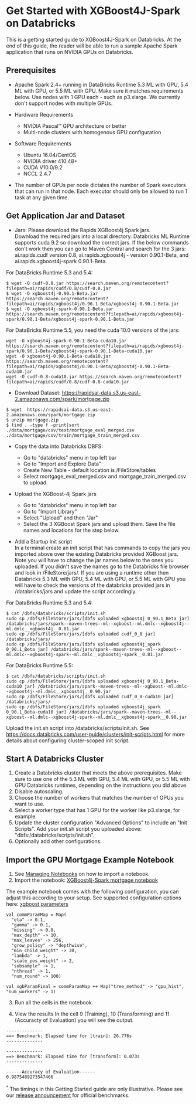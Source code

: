 Get Started with XGBoost4J-Spark on Databricks
======================================================
This is a getting started guide to XGBoost4J-Spark on Databricks. At the end of this guide, the reader will be able to run a sample Apache Spark application that runs on NVIDIA GPUs on Databricks.

Prerequisites
-------------
* Apache Spark 2.4+ running in DataBricks Runtime 5.3 ML with GPU, 5.4 ML with GPU, or 5.5 ML with GPU. Make sure it matches requirements below. Use nodes with 1 GPU each - such as p3.xlarge. We currently don't support nodes with multiple GPUs.
* Hardware Requirements
  * NVIDIA Pascal™ GPU architecture or better
  * Multi-node clusters with homogenous GPU configuration
* Software Requirements
  * Ubuntu 16.04/CentOS
  * NVIDIA driver 410.48+
  * CUDA V10.0/9.2
  * NCCL 2.4.7

* The number of GPUs per node dictates the number of Spark executors that can run in that node. Each executor should only be allowed to run 1 task at any given time. 

Get Application Jar and Dataset
-------------------------------
* Jars: Please download the Rapids XGBoost4j Spark jars.  
Download the required jars into a local directory. Databricks ML Runtime supports cuda 9.2 so download the correct jars. If the below commands don't work then you can go to Maven Central and search for the 3 jars: ai.rapids.cudf version 0.8, ai.rapids.xgboost4j - version 0.90.1-Beta, and ai.rapids.xgboost4j-spark 0.90.1-Beta.

For DataBricks Runtime 5.3 and 5.4:

```
$ wget -O cudf-0.8.jar https://search.maven.org/remotecontent?filepath=ai/rapids/cudf/0.8/cudf-0.8.jar
$ wget -O xgboost4j-0.90.1-Beta.jar https://search.maven.org/remotecontent?filepath=ai/rapids/xgboost4j/0.90.1-Beta/xgboost4j-0.90.1-Beta.jar
$ wget -O xgboost4j-spark-0.90.1-Beta.jar https://search.maven.org/remotecontent?filepath=ai/rapids/xgboost4j-spark/0.90.1-Beta/xgboost4j-spark-0.90.1-Beta.jar
``` 

For DataBricks Runtime 5.5, you need the cuda 10.0 versions of the jars:
```
wget -O xgboost4j-spark-0.90.1-Beta-cuda10.jar https://search.maven.org/remotecontent?filepath=ai/rapids/xgboost4j-spark/0.90.1-Beta/xgboost4j-spark-0.90.1-Beta-cuda10.jar
wget -O xgboost4j-0.90.1-Beta-cuda10.jar https://search.maven.org/remotecontent?filepath=ai/rapids/xgboost4j/0.90.1-Beta/xgboost4j-0.90.1-Beta-cuda10.jar
wget -O cudf-0.8-cuda10.jar https://search.maven.org/remotecontent?filepath=ai/rapids/cudf/0.8/cudf-0.8-cuda10.jar
```

* Download Dataset: https://rapidsai-data.s3.us-east-2.amazonaws.com/spark/mortgage.zip

```
$ wget  https://rapidsai-data.s3.us-east-2.amazonaws.com/spark/mortgage.zip
$ unzip mortgage.zip
$ find . -type f -print|sort
./data/mortgage/csv/test/mortgage_eval_merged.csv
./data/mortgage/csv/train/mortgage_train_merged.csv
``` 

* Copy the data into Databricks DBFS:

  * Go to "databricks" menu in top left bar
  * Go to "Import and Explore Data"
  * Create New Table - default location is /FileStore/tables
  * Select mortgage_eval_merged.csv and mortgage_train_merged.csv to upload.

* Upload the XGBoost-4j Spark jars

  * Go to "databricks" menu in top left bar
  * Go to "Import Library"
  * Select "Upload" and then "Jar"
  * Select the 3 XGBoost Spark jars and upload them. Save the file names and locations for the step below.

* Add a Startup Init script  
In a terminal create an init script that has commands to copy the jars you imported above over the existing Databricks provided XGBoost jars. Note you will have to change the jar names below to the ones you uploaded.  If you didn't save the names go to the Databricks file browser and look in /FileStore/jars/. If you are using a runtime other then Databricks 5.3 ML with GPU, 5.4 ML with GPU, or 5.5 ML with GPU you will have to check the versions of the databricks provided jars in /databricks/jars and update the script accordingly.

For DataBricks Runtime 5.3 and 5.4:

```
$ cat /dbfs/databricks/scripts/init.sh
sudo cp /dbfs/FileStore/jars/[dbfs uploaded xgboost4j 0_90.1_Beta jar] /databricks/jars/spark--maven-trees--ml--xgboost--ml.dmlc--xgboost4j--ml.dmlc__xgboost4j__0.81.jar
sudo cp /dbfs/FileStore/jars/[dbfs uploaded cudf_0_8 jar] /databricks/jars/
sudo cp /dbfs/FileStore/jars/[dbfs uploaded xgboost4j_spark 0_90.1_Beta jar] /databricks/jars/spark--maven-trees--ml--xgboost--ml.dmlc--xgboost4j-spark--ml.dmlc__xgboost4j-spark__0.81.jar
```

For DataBricks Runtime 5.5:

```
$ cat /dbfs/databricks/scripts/init.sh
sudo cp /dbfs/FileStore/jars/[dbfs uploaded xgboost4j 0_90.1_Beta-cuda10 jar] /databricks/jars/spark--maven-trees--ml--xgboost--ml.dmlc--xgboost4j--ml.dmlc__xgboost4j__0.90.jar
sudo cp /dbfs/FileStore/jars/[dbfs uploaded cudf_0_8-cuda10 jar] /databricks/jars/
sudo cp /dbfs/FileStore/jars/[dbfs uploaded xgboost4j_spark 0_90.1_Beta-cuda10 jar] /databricks/jars/spark--maven-trees--ml--xgboost--ml.dmlc--xgboost4j-spark--ml.dmlc__xgboost4j-spark__0.90.jar
```

Upload the init.sh script into /databricks/scripts/init.sh.  See https://docs.databricks.com/user-guide/clusters/init-scripts.html for more details about configuring cluster-scoped init script.

Start A Databricks Cluster
--------------------------
1. Create a Databricks cluster that meets the above prerequisites. Make sure to use one of the 5.3 ML with GPU, 5.4 ML with GPU, or 5.5 ML with GPU Databricks runtimes, depending on the instructions you did above.
2. Disable autoscaling.
3. Choose the number of workers that matches the number of GPUs you want to use.
4. Select a worker type that has 1 GPU for the worker like p3.xlarge, for example.
5. Update the cluster configuration "Advanced Options" to include an "Init Scripts". Add your init.sh script you uploaded above: "dbfs:/databricks/scripts/init.sh".
6. Optionally add other configurations.

Import the GPU Mortgage Example Notebook
---------------------------
1. See [Managing Notebooks](https://docs.databricks.com/user-guide/notebooks/notebook-manage.html) on how to import a notebook.
2. Import the notebook: [XGBoost4j-Spark mortgage notebook](../notebook/databricks/mortgage-gpu.scala)

The example notebook comes with the following configuration, you can adjust this according to your setup.
See supported configuration options here: [xgboost parameters](supported_xgboost_parameters.md)
```
val commParamMap = Map(
  "eta" -> 0.1,
  "gamma" -> 0.1,
  "missing" -> 0.0,
  "max_depth" -> 10,
  "max_leaves" -> 256,
  "grow_policy" -> "depthwise",
  "min_child_weight" -> 30,
  "lambda" -> 1,
  "scale_pos_weight" -> 2,
  "subsample" -> 1,
  "nthread" -> 1,
  "num_round" -> 100)

val xgbParamFinal = commParamMap ++ Map("tree_method" -> "gpu_hist", "num_workers" -> 1)
```

3. Run all the cells in the notebook. 

4. View the results
In the cell 9 (Training), 10 (Transforming) and 11 (Accuracty of Evaluation) you will see the output.

```
--------------
==> Benchmark: Elapsed time for [train]: 26.776s
--------------

--------------
==> Benchmark: Elapsed time for [transform]: 0.073s
--------------

------Accuracy of Evaluation------
0.9875489273547466
```

<sup>*</sup> The timings in this Getting Started guide are only illustrative. Please see our [release announcement](https://medium.com/rapids-ai/nvidia-gpus-and-apache-spark-one-step-closer-2d99e37ac8fd) for official benchmarks.

